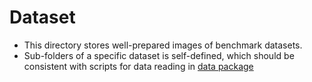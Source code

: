 # Dataset

- This directory stores well-prepared images of benchmark datasets. 
- Sub-folders of a specific dataset is self-defined, which should be consistent with scripts for data reading in [data package](../mxnetseg/data/)

